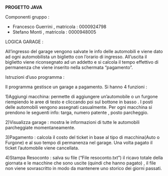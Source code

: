 ﻿**PROGETTO JAVA**

Componenti gruppo :

- Francesco Guerrini , matricola : 0000924798
- Stefano Monti , matricola : 0000948005

LOGICA GARAGE : 

All’ingresso del garage vengono salvate le info delle automobili e viene dato ad ogni automobilista un biglietto con l’orario di ingresso. All’uscita il biglietto viene riconsegnato ad un addetto e si calcola il tempo effettivo di permanenza che viene inserito nella schermata “pagamento”.

Istruzioni d’uso programma : 

Il programma gestisce un garage a pagamento. Si hanno 4 funzioni :

1)Aggiungi macchina: permette di aggiungere un’automobile o un furgone riempiendo le aree di testo e cliccando poi sul bottone in basso . I posti delle automobili vengono assegnati casualmente. Per ogni macchina si prendono le seguenti info: targa, numero patente , posto parcheggio. 

2)Visualizza garage : mostra le informazioni di tutte le automobili parcheggiate momentaneamente. 

3)Pagamento : calcola il costo del ticket in base al tipo di macchina(Auto o Furgone) e al suo tempo di permanenza nel garage. Una volta pagato il ticket l’automobile viene cancellata. 

4)Stampa Resoconto : salva su file (“File resoconto.txt”) il ricavo totale della giornata e le macchine che sono uscite (quindi che hanno pagato) , il file non viene sovrascritto in modo da mantenere uno storico dei giorni passati. 




